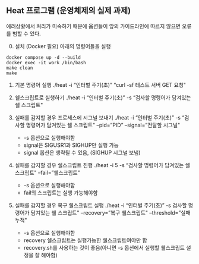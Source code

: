 ## Heat 프로그램 (운영체제의 실제 과제)
에러상황에서 처리가 미숙하기 때문에 옵션들이 앞의 가이드라인에 따르지 않으면 오류를 범할 수 있다. 

0. 설치 (Docker 필요)
아래의 명령어들을 실행
```
docker compose up -d --build
docker exec -it work /bin/bash
make clean
make
```

1. 기본 명령어 실행
./heat -i “인터벌 주기(초)”  “curl -sf 테스트 서버 GET 요청"

2. 쉘스크립트로 실행하기
./heat -i “인터벌 주기(초)” -s “검사할 명령어가 담겨있는 쉘 스크립트"

3. 실패를 감지할 경우 프로세스에 시그널 보내기
./heat -i “인터벌 주기(초)” -s “검사할 명령어가 담겨있는 쉘 스크립트" –pid=”PID” –signal=”전달할 시그널"
    - -s 옵션으로 실행해야함
    - signal은 SIGUSR1과 SIGHUP만 실행 가능
    - signal 옵션은 생략될 수 있음, (SIGHUP 시그널 보냄)

4. 실패를 감지할 경우 쉘스크립트 진행
./heat -i 5 -s “검사할 명령어가 담겨있는 쉘 스크립트" –fail=”쉘스크립트"
    - -s 옵션으로 실행해야함
    - fail의 스크립트는 실행 가능해야함

5. 실패를 감지할 경우 복구 쉘스크립트 실행
./heat -i “인터벌 주기(초)” -s 검사할 명령어가 담겨있는 쉘 스크립트" –recovery=”복구 쉘스크립트" –threshold=”실패 누적"
    - -s 옵션으로 실행해야함
    - recovery 쉘스크립트는 실행가능한 쉘스크립트여야만 함
    - recovery.sh를 사용하는 것이 좋음(아니면 -s 옵션에서 실행할 쉘스크립트 설정을 잘 해야함)
